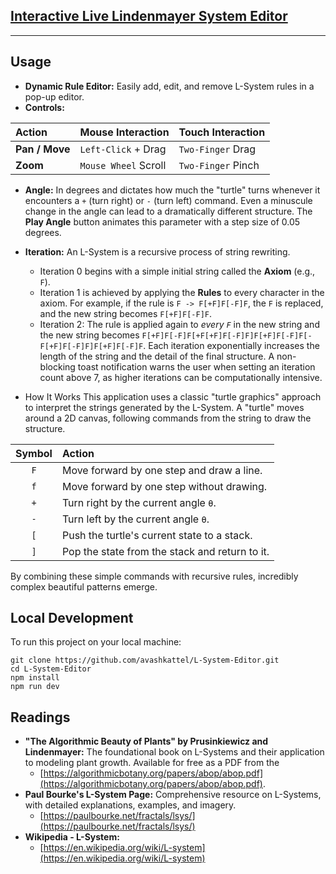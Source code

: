 ## [Interactive Live Lindenmayer System Editor](https://avashkattel.github.io/L-System-Editor/)

---
## Usage
- **Dynamic Rule Editor:** Easily add, edit, and remove L-System rules in a pop-up editor.
- **Controls:**

| Action | Mouse Interaction | Touch Interaction |
| :--- | :--- | :--- |
| **Pan / Move** | `Left-Click` + Drag | `Two-Finger` Drag |
| **Zoom** | `Mouse Wheel` Scroll | `Two-Finger` Pinch |

- **Angle:** In degrees and dictates how much the "turtle" turns whenever it encounters a `+` (turn right) or `-` (turn left) command. Even a minuscule change in the angle can lead to a dramatically different structure. The **Play Angle** button animates this parameter with a step size of 0.05 degrees.
- **Iteration:** An L-System is a recursive process of string rewriting.
  - Iteration 0 begins with a simple initial string called the **Axiom** (e.g., `F`).
  - Iteration 1 is achieved by applying the **Rules** to every character in the axiom. For example, if the rule is `F -> F[+F]F[-F]F`, the `F` is replaced, and the new string becomes `F[+F]F[-F]F`.
  - Iteration 2: The rule is applied again to *every `F`* in the new string and the new string becomes `F[+F]F[-F]F[+F[+F]F[-F]F]F[+F]F[-F]F[-F[+F]F[-F]F]F[+F]F[-F]F`.
Each iteration exponentially increases the length of the string and the detail of the final structure. A non-blocking toast notification warns the user when setting an iteration count above 7, as higher iterations can be computationally intensive.

- How It Works
This application uses a classic "turtle graphics" approach to interpret the strings generated by the L-System. A "turtle" moves around a 2D canvas, following commands from the string to draw the structure.

| Symbol | Action                                     |
| :----: | :----------------------------------------- |
|  `F`   | Move forward by one step and draw a line.  |
|  `f`   | Move forward by one step without drawing.  |
|  `+`   | Turn right by the current angle `θ`.       |
|  `-`   | Turn left by the current angle `θ`.        |
|  `[`   | Push the turtle's current state to a stack. |
|  `]`   | Pop the state from the stack and return to it. |

By combining these simple commands with recursive rules, incredibly complex beautiful patterns emerge.

## Local Development

To run this project on your local machine:
 
    git clone https://github.com/avashkattel/L-System-Editor.git
    cd L-System-Editor
    npm install
    npm run dev

## Readings

* **"The Algorithmic Beauty of Plants" by Prusinkiewicz and Lindenmayer:** The foundational book on L-Systems and their application to modeling plant growth. Available for free as a PDF from the
    * [https://algorithmicbotany.org/papers/abop/abop.pdf](https://algorithmicbotany.org/papers/abop/abop.pdf).
* **Paul Bourke's L-System Page:** Comprehensive resource on L-Systems, with detailed explanations, examples, and imagery.
    * [https://paulbourke.net/fractals/lsys/](https://paulbourke.net/fractals/lsys/)
* **Wikipedia - L-System:**
    * [https://en.wikipedia.org/wiki/L-system](https://en.wikipedia.org/wiki/L-system)
